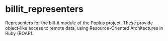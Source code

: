 billit_representers
===================

Representers for the bill-it module of the Poplus project. These provide object-like access to remote data, using Resource-Oriented Architectures in Ruby (ROAR).
